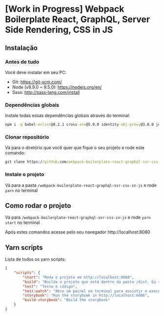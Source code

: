 # [Work in Progress] Webpack Boilerplate React, GraphQL, Server Side Rendering, CSS in JS

## Instalação

### Antes de tudo

Você deve instalar em seu PC:

* Git: https://git-scm.com/
* Node (v8.9.0 ~ 9.5.0): https://nodejs.org/en/
* Sass: http://sass-lang.com/install

### Dependências globais

Instale todas essas dependências globais através do terminal:

```cmd
npm i -g babel-eslint@8.2.1 cross-env@5.0.0 identity-obj-proxy@3.0.0 jest@22.3.0 standard@11.0.0-beta.0 webpack@3.11.0 webpack-cli@2.0.4 webpack-dev-server@2.11.1 windows-build-tools@2.2.1 yarn@1.3.2
```

### Clonar repositório

Vá para o diretório que você quer que fique o seu projeto e rode este comando:

```cmd
git clone https://github.com/webpack-boilerplate-react-graphql-ssr-css-in-js.git
```

### Instale o projeto

Vá para a pasta `/webpack-boilerplate-react-graphql-ssr-css-in-js` e rode `yarn` no terminal

## Como rodar o projeto

Vá para `/webpack-boilerplate-react-graphql-ssr-css-in-js` e rode `yarn start` no terminal

Após estes comandos acesse pelo seu navegador http://localhost:8080

## Yarn scripts

Lista de todos os yarn scripts:

```JSON
{
    "scripts": {
        "start": "Roda o projeto em http://localhost:8080",
        "build": "Builda o projeto que está dentro da pasta /dist. Eu recomendo o uso do Python's SimpleHTTPServer",
        "test": "Testa o código",
        "test:watch": "Abre um painel no terminal para assistir e executar os testes",
        "storybook": "Run the storybook in http://localhost:6006",
        "build-storybook": "Build the storybook"
    }
}

```
